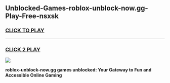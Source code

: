 
## Unblocked-Games-roblox-unblock-now.gg-Play-Free-nsxsk
<h3>
<a href="https://premium76.site?title=roblox-unblock-now.gg&ref=18A1">CLICK TO PLAY</a></h3>
<hr>

<h3>
<a href="https://premium76.site?title=roblox-unblock-now.gg&ref=18A1">CLICK 2 PLAY</a>
  
</h3>

<a href="https://premium76.site?title=roblox-unblock-now.gg&ref=18A1"><img src="https://clearcache.store/games.png"></a>


**roblox-unblock-now.gg games unblocked: Your Gateway to Fun and Accessible Online Gaming**
